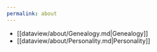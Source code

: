```yaml
---
permalink: about
---
```



- [[dataview/about/Genealogy.md|Genealogy]]
- [[dataview/about/Personality.md|Personality]]
